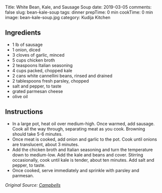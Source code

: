 Title: White Bean, Kale, and Sausage Soup
date: 2019-03-05
comments: false
slug: bean-kale-soup
tags: dinner
prepTime: 0 min
cookTime: 0 min
image: bean-kale-soup.jpg
category: Kudija Kitchen


## Ingredients
- 1 lb of sausage
- 1 onion, diced
- 3 cloves of garlic, minced
- 5 cups chicken broth
- 2 teaspoons Italian seasoning
- 4 cups packed, chopped kale
- 2 cans white cannellini beans, rinsed and drained
- 2 tablespoons fresh parsley, chopped
- salt and pepper, to taste
- grated parmesan cheese
- olive oil

## Instructions
- In a large pot, heat oil over medium-high. Once warmed, add sausage. Cook all the way through, separating meat as you cook. Browning should take 5-6 minutes. 
- Once meat is cooked, add onion and garlic to the pot. Cook until onions are translucent, about 3 minutes. 
- Add the chicken broth and Italian seasoning and turn the temperature down to medium-low. Add the kale and beans and cover. Stirring occasionally, cook until kale is tender, about ten minutes. Add salt and pepper, to taste. 
- Once cooked, serve immediately and sprinkle with parsley and parmesan. 

*Original Source: [Campbells](https://www.campbells.com/kitchen/recipes/tuscan-white-bean-soup/#_a5y_p=4872721)*
